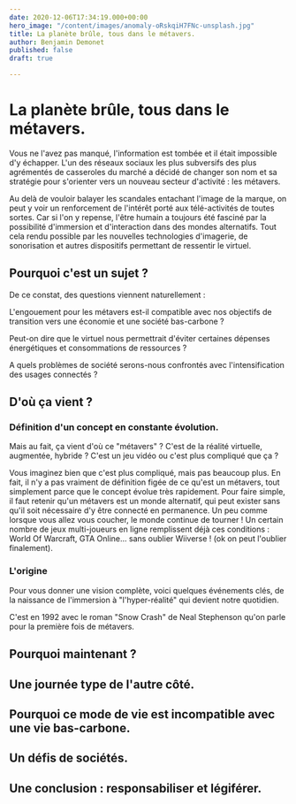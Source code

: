 ```yaml
---
date: 2020-12-06T17:34:19.000+00:00
hero_image: "/content/images/anomaly-oRskqiH7FNc-unsplash.jpg"
title: La planète brûle, tous dans le métavers.
author: Benjamin Demonet
published: false
draft: true

---
```

# La planète brûle, tous dans le métavers.

Vous ne l'avez pas manqué, l'information est tombée et il était impossible d'y échapper. L'un des réseaux sociaux les plus subversifs des plus agrémentés de casseroles du marché a décidé de changer son nom et sa stratégie pour s'orienter vers un nouveau secteur d'activité : les métavers.

Au delà de vouloir balayer les scandales entachant l'image de la marque, on peut y voir un renforcement de l'intérêt porté aux télé-activités de toutes sortes. Car si l'on y repense, l'être humain a toujours été fasciné par la possibilité d'immersion et d'interaction dans des mondes alternatifs. Tout cela rendu possible par les nouvelles technologies d'imagerie, de sonorisation et autres dispositifs permettant de ressentir le virtuel.

## Pourquoi c'est un sujet ?

De ce constat, des questions viennent naturellement : 

L'engouement pour les métavers est-il compatible avec nos objectifs de transition vers une économie et une société bas-carbone ? 

Peut-on dire que le virtuel nous permettrait d'éviter certaines dépenses énergétiques et consommations de ressources ?

A quels problèmes de société serons-nous confrontés avec l'intensification des usages connectés ?

## D'où ça vient ?

### Définition d'un concept en constante évolution.

Mais au fait, ça vient d'où ce "métavers" ? C'est de la réalité virtuelle, augmentée, hybride ? C'est un jeu vidéo ou c'est plus compliqué que ça ?

Vous imaginez bien que c'est plus compliqué, mais pas beaucoup plus. En fait, il n'y a pas vraiment de définition figée de ce qu'est un métavers, tout simplement parce que le concept évolue très rapidement. Pour faire simple, il faut retenir qu'un métavers est un monde alternatif, qui peut exister sans qu'il soit nécessaire d'y être connecté en permanence. Un peu comme lorsque vous allez vous coucher, le monde continue de tourner ! Un certain nombre de jeux multi-joueurs en ligne remplissent déjà ces conditions : World Of Warcraft, GTA Online... sans oublier Wiiverse ! (ok on peut l'oublier finalement).

### L'origine

Pour vous donner une vision complète, voici quelques événements clés, de la naissance de l'immersion à "l'hyper-réalité" qui devient notre quotidien.

C'est en 1992 avec le roman "Snow Crash" de Neal Stephenson qu'on parle pour la première fois de métavers.

## Pourquoi maintenant ?

## Une journée type de l'autre côté.

## Pourquoi ce mode de vie est incompatible avec une vie bas-carbone.

## Un défis de sociétés.

## Une conclusion : responsabiliser et légiférer.